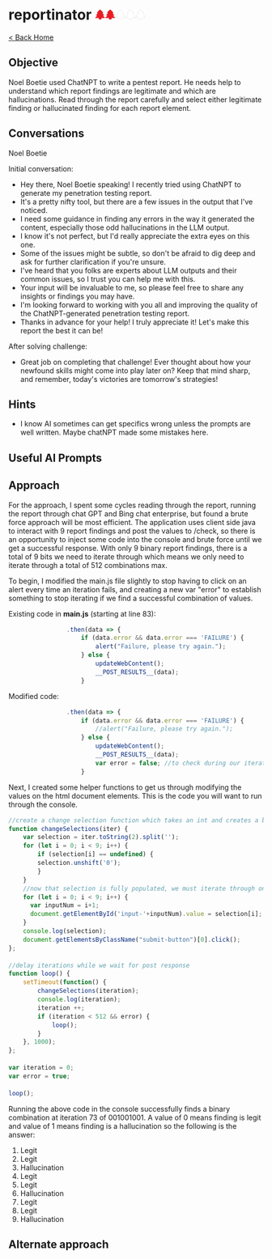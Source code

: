 # reportinator <img src="../img/tree-red.png" alt="drawing" width="20"/><img src="../img/tree-red.png" alt="drawing" width="20"/><img src="../img/tree-outline.png" alt="drawing" width="20"/><img src="../img/tree-outline.png" alt="drawing" width="20"/><img src="../img/tree-outline.png" alt="drawing" width="20"/>

[< Back Home](../README.md)

## Objective
Noel Boetie used ChatNPT to write a pentest report. He needs help
to understand which report findings are legitimate and which are
hallucinations. Read through the report carefully and select
either legitimate finding or hallucinated finding for each report
element.

## Conversations

Noel Boetie

Initial conversation:

- Hey there, Noel Boetie speaking! I recently tried using ChatNPT to generate my penetration testing report.
- It's a pretty nifty tool, but there are a few issues in the output that I've noticed.
- I need some guidance in finding any errors in the way it generated the content, especially those odd hallucinations in the LLM output.
- I know it's not perfect, but I'd really appreciate the extra eyes on this one.
- Some of the issues might be subtle, so don't be afraid to dig deep and ask for further clarification if you're unsure.
- I've heard that you folks are experts about LLM outputs and their common issues, so I trust you can help me with this.
- Your input will be invaluable to me, so please feel free to share any insights or findings you may have.
- I'm looking forward to working with you all and improving the quality of the ChatNPT-generated penetration testing report.
- Thanks in advance for your help! I truly appreciate it! Let's make this report the best it can be!

After solving challenge:

- Great job on completing that challenge! Ever thought about how your newfound skills might come into play later on? Keep that mind sharp, and remember, today's victories are tomorrow's strategies!

## Hints

- I know AI sometimes can get specifics wrong unless the prompts are well written. Maybe chatNPT made some mistakes here.

## Useful AI Prompts

## Approach
For the approach, I spent some cycles reading through the report,
running the report through chat GPT and Bing chat enterprise, but
found a brute force approach will be most efficient. The application
uses client side java to interact with 9 report findings and post
the values to /check, so there is an opportunity to inject some
code into the console and brute force until we get a successful
response. With only 9 binary report findings, there is a total
of 9 bits we need to iterate through which means we only need to
iterate through a total of 512 combinations max.

To begin, I modified the main.js file slightly to stop having to
click on an alert every time an iteration fails, and creating a
new var "error" to establish something to stop iterating if we
find a successful combination of values.

Existing code in **main.js** (starting at line 83):
```javascript
                .then(data => {
                    if (data.error && data.error === 'FAILURE') {
                        alert("Failure, please try again.");
                    } else {
                        updateWebContent();
                        __POST_RESULTS__(data);
                    }
```

Modified code:
```javascript
                .then(data => {
                    if (data.error && data.error === 'FAILURE') {
                        //alert("Failure, please try again.");
                    } else {
                        updateWebContent();
                        __POST_RESULTS__(data);
                        var error = false; //to check during our iterations if we found the answer
                    }
```

Next, I created some helper functions to get us through modifying
the values on the html document elements. This is the code you
will want to run through the console.

```javascript
//create a change selection function which takes an int and creates a binary array and uses that to make a selection array
function changeSelections(iter) {
    var selection = iter.toString(2).split('');
    for (let i = 0; i < 9; i++) {
    	if (selection[i] == undefined) {
	    selection.unshift('0');
        }
    }
    //now that selection is fully populated, we must iterate through one more time to change all the values on the html document
    for (let i = 0; i < 9; i++) {
      var inputNum = i+1;
      document.getElementById('input-'+inputNum).value = selection[i];
    }
    console.log(selection);
    document.getElementsByClassName("submit-button")[0].click();
};

//delay iterations while we wait for post response
function loop() { 
    setTimeout(function() {
        changeSelections(iteration);
        console.log(iteration);
        iteration ++;
        if (iteration < 512 && error) {
            loop();
        }
    }, 1000);
};

var iteration = 0;
var error = true;

loop();
```

Running the above code in the console successfully finds a
binary combination at iteration 73 of 001001001.  A value
of 0 means finding is legit and value of 1 means finding
is a hallucination so the following is the answer:
1. Legit
1. Legit
1. Hallucination
1. Legit
1. Legit
1. Hallucination
1. Legit
1. Legit
1. Hallucination

## Alternate approach
